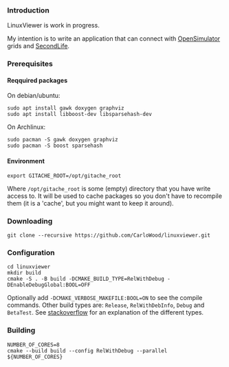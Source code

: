 ### Introduction ###

LinuxViewer is work in progress.

My intention is to write an application that can connect
with [OpenSimulator](http://opensimulator.org/) grids and [SecondLife](https://secondlife.com/).

### Prerequisites ###

#### Reqquired packages ####

 On debian/ubuntu:

    sudo apt install gawk doxygen graphviz
    sudo apt install libboost-dev libsparsehash-dev

 On Archlinux:

    sudo pacman -S gawk doxygen graphviz
    sudo pacman -S boost sparsehash

#### Environment ####

    export GITACHE_ROOT=/opt/gitache_root

Where `/opt/gitache_root` is some (empty) directory that you
have write access to. It will be used to cache packages so you
don't have to recompile them (it is a 'cache', but you might
want to keep it around).

### Downloading ###

    git clone --recursive https://github.com/CarloWood/linuxviewer.git

### Configuration ###

    cd linuxviewer
    mkdir build
    cmake -S . -B build -DCMAKE_BUILD_TYPE=RelWithDebug -DEnableDebugGlobal:BOOL=OFF
    
Optionally add `-DCMAKE_VERBOSE_MAKEFILE:BOOL=ON` to see the compile commands.
Other build types are: `Release`, `RelWithDebInfo`, `Debug` and `BetaTest`.
See [stackoverflow](https://stackoverflow.com/a/59314670/1487069) for an explanation
of the different types.

### Building ###

    NUMBER_OF_CORES=8
    cmake --build build --config RelWithDebug --parallel ${NUMBER_OF_CORES}
